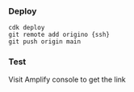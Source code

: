 ### Deploy
```
cdk deploy
git remote add origino {ssh}
git push origin main
```

### Test
Visit Amplify console to get the link
